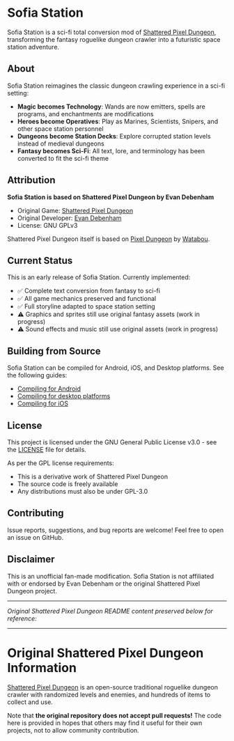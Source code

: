 # Sofia Station

Sofia Station is a sci-fi total conversion mod of [Shattered Pixel Dungeon](https://shatteredpixel.com/shatteredpd/), transforming the fantasy roguelike dungeon crawler into a futuristic space station adventure.

## About

Sofia Station reimagines the classic dungeon crawling experience in a sci-fi setting:
- **Magic becomes Technology**: Wands are now emitters, spells are programs, and enchantments are modifications
- **Heroes become Operatives**: Play as Marines, Scientists, Snipers, and other space station personnel
- **Dungeons become Station Decks**: Explore corrupted station levels instead of medieval dungeons
- **Fantasy becomes Sci-Fi**: All text, lore, and terminology has been converted to fit the sci-fi theme

## Attribution

**Sofia Station is based on Shattered Pixel Dungeon by Evan Debenham**  
- Original Game: [Shattered Pixel Dungeon](https://github.com/00-Evan/shattered-pixel-dungeon)
- Original Developer: [Evan Debenham](https://shatteredpixel.com/)
- License: GNU GPLv3

Shattered Pixel Dungeon itself is based on [Pixel Dungeon](https://github.com/00-Evan/pixel-dungeon-gradle) by [Watabou](https://watabou.itch.io/).

## Current Status

This is an early release of Sofia Station. Currently implemented:
- ✅ Complete text conversion from fantasy to sci-fi
- ✅ All game mechanics preserved and functional
- ✅ Full storyline adapted to space station setting
- ⚠️ Graphics and sprites still use original fantasy assets (work in progress)
- ⚠️ Sound effects and music still use original assets (work in progress)

## Building from Source

Sofia Station can be compiled for Android, iOS, and Desktop platforms. See the following guides:
- [Compiling for Android](docs/getting-started-android.md)
- [Compiling for desktop platforms](docs/getting-started-desktop.md)
- [Compiling for iOS](docs/getting-started-ios.md)

## License

This project is licensed under the GNU General Public License v3.0 - see the [LICENSE](LICENSE.txt) file for details.

As per the GPL license requirements:
- This is a derivative work of Shattered Pixel Dungeon
- The source code is freely available
- Any distributions must also be under GPL-3.0

## Contributing

Issue reports, suggestions, and bug reports are welcome! Feel free to open an issue on GitHub.

## Disclaimer

This is an unofficial fan-made modification. Sofia Station is not affiliated with or endorsed by Evan Debenham or the original Shattered Pixel Dungeon project.

---

*Original Shattered Pixel Dungeon README content preserved below for reference:*

---

# Original Shattered Pixel Dungeon Information

[Shattered Pixel Dungeon](https://shatteredpixel.com/shatteredpd/) is an open-source traditional roguelike dungeon crawler with randomized levels and enemies, and hundreds of items to collect and use.

Note that **the original repository does not accept pull requests!** The code here is provided in hopes that others may find it useful for their own projects, not to allow community contribution.
